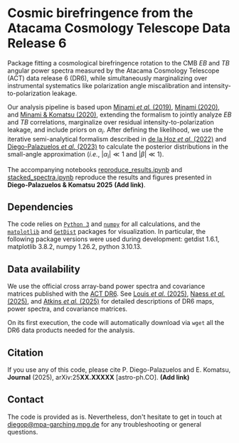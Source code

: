 # Cosmic birefringence from the Atacama Cosmology Telescope Data Release 6

Package fitting a cosmological birefringence rotation to the CMB $EB$ and $TB$ angular power spectra measured by the Atacama Cosmology Telescope (ACT) data release 6 (DR6), while simultaneously marginalizing over instrumental systematics like polarization angle miscalibration and intensity-to-polarization leakage.

Our analysis pipeline is based upon [Minami *et al.* (2019)](https://academic.oup.com/ptep/article/2019/8/083E02/5546030), [Minami (2020)](https://academic.oup.com/ptep/article/2020/6/063E01/5854622), and [Minami & Komatsu (2020)](https://academic.oup.com/ptep/article/2020/10/103E02/5896539), extending the formalism to jointly analyze $EB$ and $TB$ correlations, marginalize over residual intensity-to-polarization leakage, and include priors on $\alpha_i$. After defining the likelihood, we use the iterative semi-analytical formalism described in [de la Hoz *et al.* (2022)](https://doi.org/10.1088/1475-7516/2022/03/032) and [Diego-Palazuelos *et al.* (2023)](https://iopscience.iop.org/article/10.1088/1475-7516/2023/01/044) to calculate the posterior distributions in the small-angle approximation (*i.e.*, $|\alpha_i|\ll1$ and $|\beta|\ll1$).

The accompanying notebooks [reproduce_results.ipynb](reproduce_results.ipynb) and [stacked_spectra.ipynb](stacked_spectra.ipynb) reproduce the results and figures presented in **Diego-Palazuelos & Komatsu 2025** **(Add link)**.

## Dependencies
The code relies on [``Python 3``](https://www.python.org/) and [``numpy``](https://numpy.org/) for all calculations, and the [``matplotlib``](https://matplotlib.org/) and [``GetDist``](https://getdist.readthedocs.io/en/latest/) packages for visualization. In particular, the following package versions were used during development: getdist 1.6.1, matplotlib 3.8.2, numpy 1.26.2, python 3.10.13.

## Data availability
We use the official cross array-band power spectra and covariance matrices published with the [ACT DR6](https://act.princeton.edu/act-dr6-data-products). See [Louis *et al.* (2025)](https://arxiv.org/abs/2503.14452), [Naess *et al.* (2025)](https://arxiv.org/abs/2503.14451), and [Atkins *et al.* (2025)](https://iopscience.iop.org/article/10.1088/1475-7516/2025/05/015) for detailed descriptions of DR6 maps, power spectra, and covariance matrices.

On its first execution, the code will automatically download via ``wget`` all the DR6 data products needed for the analysis. 

## Citation
If you use any of this code, please cite P. Diego-Palazuelos and E. Komatsu, **Journal** (2025), arXiv:25**XX.XXXXX** [astro-ph.CO]. **(Add link)**

## Contact
The code is provided as is. Nevertheless, don't hesitate to get in touch at diegop@mpa-garching.mpg.de for any troubleshooting or general questions.
